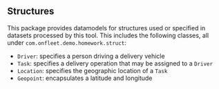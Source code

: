 
## Structures

This package provides datamodels for structures used or specified in datasets processed by this tool. This includes the
following classes, all under `com.onfleet.demo.homework.struct`:

- `Driver`: specifies a person driving a delivery vehicle
- `Task`: specifies a delivery operation that may be assigned to a `Driver`
- `Location`: specifies the geographic location of a `Task`
- `Geopoint`: encapsulates a latitude and longitude
